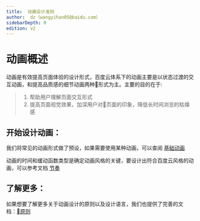 ```yaml
---
title:  动画设计准则
author:  dz（wangyihan05@baidu.com）
sidebarDepth: 0
edition: v2
---
```


# 动画概述

动画是有效提高页面体验的设计形式，百度云体系下的动画主要是以状态过渡的交互动画，和提高品质感的细节动画两种形式为主。主要的目的在于:

>1. 帮助用户理解页面交互形式
>2. 提高页面视觉效果，加深用户对页面的印象，降低长时间浏览的枯燥感

## 开始设计动画：

我们将常见的动画形式做了预设，如果需要使用某种动画，可以查阅     [基础动画](/animate/base.html)

动画的时间和缓动函数类型是确定动画风格的关键，要设计出符合百度云风格的动画，可以参考文档 [节奏](/animate/time.html)

## 了解更多：

如果想要了解更多关于动画设计的原则以及设计语言，我们也提供了完善的文档：[原则](/animate/principle.html)